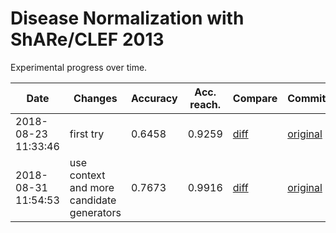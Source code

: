 # Disease Normalization with ShARe/CLEF 2013

Experimental progress over time.

| Date | Changes | Accuracy | Acc. reach. | Compare | Commit |
| ---- | ------- | -------- | ----------- | ------- | ------ |
2018-08-23 11:33:46 | first try | 0.6458 | 0.9259 | [diff](../../commit/40b19a1f52fb8972e4e5aa13c153c095f3eb76d5) | [original](https://github.com/en-dash/disease-normalization/commit/b767a941b0fd9c27386561f76d5fff77bf2fa9bc)
2018-08-31 11:54:53 | use context and more candidate generators | 0.7673 | 0.9916 | [diff](../../commit/161445bedb08d61e96b4c3aacb73bf9fc7e2abb1) | [original](https://github.com/en-dash/disease-normalization/commit/2d1f6925e6a5180807dc6a310f99e45fd993f984)
